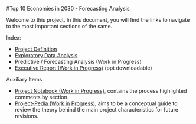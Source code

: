 #Top 10 Economies in 2030 - Forecasting Analysis

Welcome to this project. In this document, you will find the links to navigate to the most important sections of the same.

Index:

* [Project Definition](https://github.com/zapallo-droid-ca/2023_WDI_ts_GDP_forecasting/blob/main/docs/project_definition.mkd)
* [Exploratory Data Analysis](https://github.com/zapallo-droid-ca/2023_WDI_ts_GDP_forecasting/blob/main/notebooks/eda.ipynb)
* Predictive / Forecasting Analysis (Work in Progress)
* [Executive Report (Work in Progress)](https://github.com/zapallo-droid-ca/2023_WDI_ts_GDP_forecasting/blob/main/docs/executive_report.pptx) (ppt downloadable)

Auxiliary Items:
* [Project Notebook (Work in Progress)](https://github.com/zapallo-droid-ca/2023_WDI_ts_GDP_forecasting/blob/main/docs/project_notebook.mkd), contains the process highlighted comments by section.
* [Project-Pedia (Work in Progress)](https://github.com/zapallo-droid-ca/2023_WDI_ts_GDP_forecasting/blob/main/docs/projectpedia.mkd), aims to be a conceptual guide to review the theory behind the main project characteristics for future revisions.
